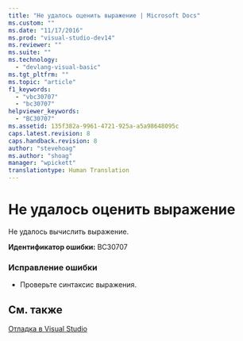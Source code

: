 ```yaml
---
title: "Не удалось оценить выражение | Microsoft Docs"
ms.custom: ""
ms.date: "11/17/2016"
ms.prod: "visual-studio-dev14"
ms.reviewer: ""
ms.suite: ""
ms.technology: 
  - "devlang-visual-basic"
ms.tgt_pltfrm: ""
ms.topic: "article"
f1_keywords: 
  - "vbc30707"
  - "bc30707"
helpviewer_keywords: 
  - "BC30707"
ms.assetid: 135f382a-9961-4721-925a-a5a98648095c
caps.latest.revision: 8
caps.handback.revision: 8
author: "stevehoag"
ms.author: "shoag"
manager: "wpickett"
translationtype: Human Translation
---
```

# Не удалось оценить выражение
Не удалось вычислить выражение.  
  
 **Идентификатор ошибки:** BC30707  
  
### Исправление ошибки  
  
-   Проверьте синтаксис выражения.  
  
## См. также  
 [Отладка в Visual Studio](/visual-studio/debugger/debugging-in-visual-studio)